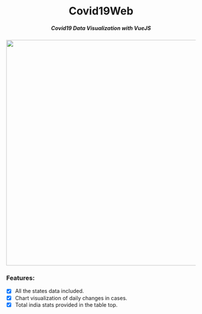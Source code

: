 <h1 align="center">Covid19Web</h1>
<h5 align="center">Covid19 Data Visualization with VueJS</h5>

<p align="center"><img src="https://user-images.githubusercontent.com/30543444/81922871-62ca2900-95fa-11ea-8e14-0a524bf8b46e.png" align="center" width="600"></p>

### Features:
- [x] All the states data included.
- [x] Chart visualization of daily changes in cases.
- [x] Total india stats provided in the table top.
